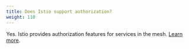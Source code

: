 ```yaml
---
title: Does Istio support authorization?
weight: 110
---
```


Yes. Istio provides authorization features for services in the mesh.
[Learn more](/docs/concepts/security/#authorization).
